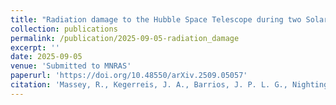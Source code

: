 ```yaml
---
title: "Radiation damage to the Hubble Space Telescope during two Solar cycles, and correction of Charge Transfer Inefficiency"
collection: publications
permalink: /publication/2025-09-05-radiation_damage
excerpt: ''
date: 2025-09-05
venue: 'Submitted to MNRAS'
paperurl: 'https://doi.org/10.48550/arXiv.2509.05057'
citation: 'Massey, R., Kegerreis, J. A., Barrios, J. P. L. G., Nightingale, J. W., Hayes, R. G., Lagattuta, D., ... & von Wietersheim-Kramsta, M. (2025). Radiation damage to the Hubble Space Telescope during two Solar cycles, and correction of Charge Transfer Inefficiency. arXiv preprint arXiv:2509.05057.'
---
```

